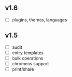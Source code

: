 ## v1.6
- [ ] plugins, themes, languages

## v1.5
- [ ] audit
- [ ] entry templates
- [ ] bulk operations
- [ ] chromeos support
- [ ] print/share
